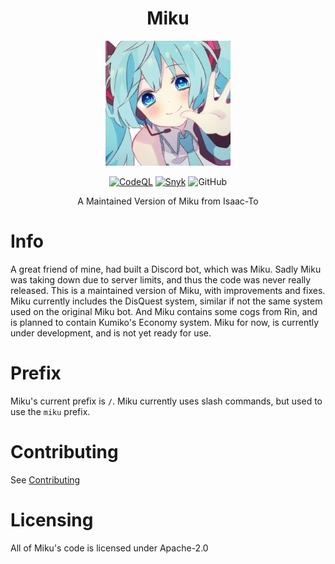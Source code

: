 <div align=center>

# Miku

![Miku](./Logo-Assets/miku_smaller.jpg)

[![CodeQL](https://github.com/No767/Miku/actions/workflows/codeql.yml/badge.svg?branch=master)](https://github.com/No767/Miku/actions/workflows/codeql.yml) [![Snyk](https://github.com/No767/Miku/actions/workflows/snyk.yml/badge.svg?branch=master)](https://github.com/No767/Miku/actions/workflows/snyk.yml) ![GitHub](https://img.shields.io/github/license/No767/Miku?label=License&logo=github)

A Maintained Version of Miku from Isaac-To

<div align=left>
  
# Info

A great friend of mine, had built a Discord bot, which was Miku. Sadly Miku was taking down due to server limits, and thus the code was never really released. This is a maintained version of Miku, with improvements and fixes. Miku currently includes the DisQuest system, similar if not the same system used on the original Miku bot. And Miku contains some cogs from Rin, and is planned to contain Kumiko's Economy system. Miku for now, is currently under development, and is not yet ready for use. 

# Prefix

Miku's current prefix is `/`. Miku currently uses slash commands, but used to use the `miku` prefix.

# Contributing

See [Contributing](./contributing.md)
# Licensing

All of Miku's code is licensed under Apache-2.0



